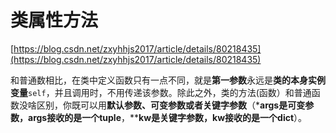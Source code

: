 # 类属性方法
[https://blog.csdn.net/zxyhhjs2017/article/details/80218435](https://blog.csdn.net/zxyhhjs2017/article/details/80218435)




和普通数相比，在类中定义函数只有一点不同，就是**第一参数**永远是**类的本身实例变量**`self`，并且调用时，不用传递该参数。除此之外，类的方法(函数）和普通函数没啥区别，你既可以用**默认参数、可变参数或者关键字参数**（***args是可变参数，args接收的是一个tuple**，****kw是关键字参数，kw接收的是一个dict**）。















